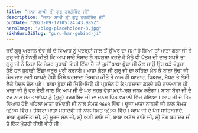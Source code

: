 ```yaml
---
title: "ਜਨਮ ਸਾਖੀ ਸ਼ੀ੍ ਗੁਰੂ ਹਰਗੋਬਿੰਦ ਜੀ"
description: "ਜਨਮ ਸਾਖੀ ਸ਼ੀ੍ ਗੁਰੂ ਹਰਗੋਬਿੰਦ ਜੀ"
pubDate: "2023-09-17T05:24:43.985Z"
heroImage: "/blog-placeholder-3.jpg"
sikhGuruJiSlug: "guru-har-gobind-ji"
---
```


ਜਦੋਂ ਗੁਰੂ ਅਰਜਨ ਦੇਵ ਜੀ ਦੇ ਵਿਆਹ ਨੂੰ ਪੰਦਰ੍ਹਾਂ ਸਾਲ ਤੋਂ ਉੱਪਰ ਦਾ ਸਮਾਂ ਹੋ ਗਿਆ ਤਾਂ ਮਾਤਾ ਗੰਗਾ ਜੀ ਨੇ ਗੁਰੂ ਜੀ ਨੂੰ ਬੇਨਤੀ ਕੀਤੀ ਕਿ ਆਪ ਸਾਰੇ ਸੰਸਾਰ ਨੂੰ ਬਖਸ਼ਸ਼ਾ ਕਰਦੇ ਹੋ ਮੈਨੂੰ ਵੀ ਪੁੱਤਰ ਦੀ ਦਾਤ ਬਖਸ਼ੋ ਤਾਂ ਗੁਰੂ ਜੀ ਨੇ ਕਿਹਾ ਕਿ ਜੇਕਰ ਤੁਹਾਡੀ ਇਹੀ ਇੱਛਾ ਹੈ ਤਾਂ ਤੁਸੀਂ ਬਾਬਾ ਬੁੱਢਾ ਜੀ ਕੋਲ ਜਾਉ ਉਹ ਬੜੇ ਪੰਹੁਚਾ ਹੋਏ ਹਨ ਤੁਹਾਡੀ ਇੱਛਾ ਜਰੂਰ ਪੂਰੀ ਕਰਨਗੇ।
ਮਾਤਾ ਗੰਗਾ ਜੀ ਗੁਰੂ ਜੀ ਦਾ ਕਹਿਣਾ ਮੰਨ ਕੇ ਬਾਬਾ ਬੁੱਢਾ ਜੀ ਕੋਲ ਜਾਣ ਲਈ ਆਪਣੇ ਹੱਥੀ ਮਿੱਸੇ ਪਰਸ਼ਾਦਾ ਤਿਆਰ ਕੀਤੇ ਤੇ ਨਾਲ ਹੀ ਆਚਾਰ, ਪਿਆਜ਼, ਮੱਖਣ ਤੇ ਲੱਸੀ ਲੈਕੇ ਪੈਦਲ ਚੱਲ ਪਏ। ਬਾਬਾ ਬੁੱਢਾ ਜੀ ਜਿਉਂ-ਜਿਉ ਹੀ ਪ੍ਰਸੰਨ ਹੋ ਕੇ ਪਰਸ਼ਾਦਾ ਛੱਕਦੇ ਰਹੇ ਨਾਲ-ਨਾਲ ਹੀ ਮਾਤਾ ਜੀ ਨੂੰ ਵਰ ਦੇਈ ਜਾਣ ਕਿ ਆਪ ਜੀ ਦੇ ਘਰ ਬਹੁਤ ਵੱਡਾ ਮਹਾਂਪੁਰਸ਼ ਜਨਮ ਲਏਗਾ।
ਬਾਬਾ ਬੁੱਢਾ ਜੀ ਦੇ ਵਰ ਨਾਲ ਸੰਮਤ ੧੬੫੨ ਨੂੰ (ਗੁਰੂ) ਹਰਗੋਬਿੰਦ ਜੀ ਦਾ ਜਨਮ ਪਿੰਡ ਵਡਾਲੀ ਵਿੱਚ ਹੋਇਆ।
ਆਪ ਜੀ ਦੇ ਤਿੰਨ ਵਿਆਹ ਹੋਏ ਪਹਿਲਾਂ ਮਾਤਾ ਦਮੋਦਰੀ ਜੀ ਨਾਲ ਸੰਮਤ ੧੬੬੧ ਵਿੱਚ। ਦੂਜਾ ਮਾਤਾ ਨਾਨਕੀ ਜੀ ਨਾਲ ਸੰਮਤ ੧੬੭੦ ਵਿੱਚ। ਤੀਸਰਾ ਮਾਤਾ ਮਹਾਦੇਵੀ ਜੀ ਨਾਲ ਸੰਮਤ ੧੬੭੨ ਵਿੱਚ।
ਆਪ ਜੀ ਦੇ ਪੰਜ ਸਾਹਿਬਜਾਦੇ, ਬਾਬਾ ਗੁਰਦਿੱਤਾ ਜੀ, ਸ਼ੀ੍ ਸੂਰਜ ਮੱਲ ਜੀ, ਸ਼ੀ੍ ਅਣੀ ਰਾਇ ਜੀ, ਬਾਬਾ ਅਟੱਲ ਰਾਇ ਜੀ, ਸ਼ੀ੍ ਤੇਗ ਬਹਾਦਰ ਜੀ ਤੇ ਇੱਕ ਪੁੱਤਰੀ ਬੀਬੀ ਵੀਰੋ ਜੀ।
